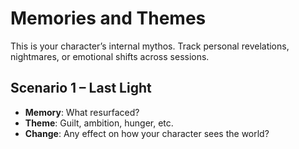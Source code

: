 # Memories and Themes

This is your character’s internal mythos. Track personal revelations, nightmares, or emotional shifts across sessions.

## Scenario 1 – Last Light

- **Memory**: What resurfaced?
- **Theme**: Guilt, ambition, hunger, etc.
- **Change**: Any effect on how your character sees the world?
